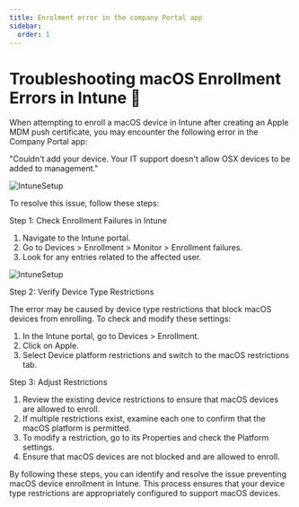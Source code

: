 ```yaml
---
title: Enrolment error in the company Portal app
sidebar:
  order: 1
---
```


# Troubleshooting macOS Enrollment Errors in Intune 🎯

When attempting to enroll a macOS device in Intune after creating an Apple MDM push certificate, 
you may encounter the following error in the Company Portal app:

"Couldn't add your device. Your IT support doesn't allow OSX devices to be added to management."

![IntuneSetup](/src/assets/IntuneSetup/CompanyPortalError.png)

To resolve this issue, follow these steps:

Step 1: Check Enrollment Failures in Intune

1. Navigate to the Intune portal.
2. Go to Devices > Enrollment > Monitor > Enrollment failures.
3. Look for any entries related to the affected user.

![IntuneSetup](/src/assets/IntuneSetup/IntuneErrorDetails.png)

Step 2: Verify Device Type Restrictions

The error may be caused by device type restrictions that block macOS devices from enrolling. 
To check and modify these settings:

1. In the Intune portal, go to Devices > Enrollment.
2. Click on Apple.
3. Select Device platform restrictions and switch to the macOS restrictions tab.

Step 3: Adjust Restrictions

1. Review the existing device restrictions to ensure that macOS devices are allowed to enroll.
2. If multiple restrictions exist, examine each one to confirm that the macOS platform is permitted.
3. To modify a restriction, go to its Properties and check the Platform settings.
4. Ensure that macOS devices are not blocked and are allowed to enroll.

By following these steps, you can identify and resolve the issue preventing macOS device enrollment in Intune. 
This process ensures that your device type restrictions are appropriately configured to support macOS devices.
